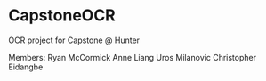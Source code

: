 # CapstoneOCR
OCR project for Capstone  @ Hunter

Members:
Ryan McCormick
Anne Liang
Uros Milanovic
Christopher Eidangbe


